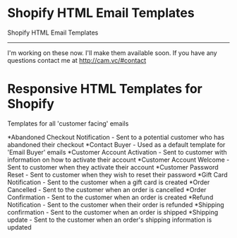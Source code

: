 Shopify HTML Email Templates
============================

Shopify HTML Email Templates

____________________________

I'm working on these now. I'll make them available soon. If you have any questions contact me at http://cam.vc/#contact


Responsive HTML Templates for Shopify
=====================================

Templates for all 'customer facing' emails

*Abandoned Checkout Notification	- Sent to a potential customer who has abandoned their checkout
*Contact Buyer - Used as a default template for 'Email Buyer' emails
*Customer Account Activation - Sent to customer with information on how to activate their account
*Customer Account Welcome - Sent to customer when they activate their account
*Customer Password Reset	- Sent to customer when they wish to reset their password
*Gift Card Notification - Sent to the customer when a gift card is created
*Order Cancelled	- Sent to the customer when an order is cancelled
*Order Confirmation - Sent to the customer when an order is created
*Refund Notification	- Sent to the customer when their order is refunded
*Shipping confirmation - Sent to the customer when an order is shipped
*Shipping update	- Sent to the customer when an order's shipping information is updated